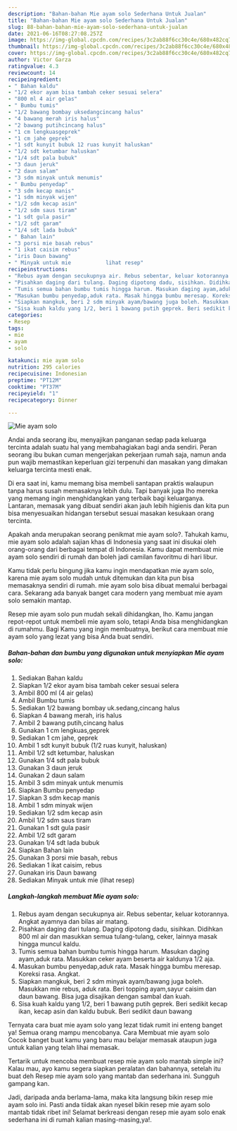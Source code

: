 ```yaml
---
description: "Bahan-bahan Mie ayam solo Sederhana Untuk Jualan"
title: "Bahan-bahan Mie ayam solo Sederhana Untuk Jualan"
slug: 88-bahan-bahan-mie-ayam-solo-sederhana-untuk-jualan
date: 2021-06-16T08:27:08.257Z
image: https://img-global.cpcdn.com/recipes/3c2ab88f6cc30c4e/680x482cq70/mie-ayam-solo-foto-resep-utama.jpg
thumbnail: https://img-global.cpcdn.com/recipes/3c2ab88f6cc30c4e/680x482cq70/mie-ayam-solo-foto-resep-utama.jpg
cover: https://img-global.cpcdn.com/recipes/3c2ab88f6cc30c4e/680x482cq70/mie-ayam-solo-foto-resep-utama.jpg
author: Victor Garza
ratingvalue: 4.3
reviewcount: 14
recipeingredient:
- " Bahan kaldu"
- "1/2 ekor ayam bisa tambah ceker sesuai selera"
- "800 ml 4 air gelas"
- " Bumbu tumis"
- "1/2 bawang bombay uksedangcincang halus"
- "4 bawang merah iris halus"
- "2 bawang putihcincang halus"
- "1 cm lengkuasgeprek"
- "1 cm jahe geprek"
- "1 sdt kunyit bubuk 12 ruas kunyit haluskan"
- "1/2 sdt ketumbar haluskan"
- "1/4 sdt pala bubuk"
- "3 daun jeruk"
- "2 daun salam"
- "3 sdm minyak untuk menumis"
- " Bumbu penyedap"
- "3 sdm kecap manis"
- "1 sdm minyak wijen"
- "1/2 sdm kecap asin"
- "1/2 sdm saus tiram"
- "1 sdt gula pasir"
- "1/2 sdt garam"
- "1/4 sdt lada bubuk"
- " Bahan lain"
- "3 porsi mie basah rebus"
- "1 ikat caisim rebus"
- "iris Daun bawang"
- " Minyak untuk mie           lihat resep"
recipeinstructions:
- "Rebus ayam dengan secukupnya air. Rebus sebentar, keluar kotorannya. Angkat ayamnya dan bilas air matang."
- "Pisahkan daging dari tulang. Daging dipotong dadu, sisihkan. Didihkan 800 ml air dan masukkan semua tulang-tulang, ceker, lainnya masak hingga muncul kaldu."
- "Tumis semua bahan bumbu tumis hingga harum. Masukan daging ayam,aduk rata. Masukkan ceker ayam beserta air kaldunya 1/2 aja."
- "Masukan bumbu penyedap,aduk rata. Masak hingga bumbu meresap. Koreksi rasa. Angkat."
- "Siapkan mangkuk, beri 2 sdm minyak ayam/bawang juga boleh. Masukkan mie rebus, aduk rata. Beri topping ayam,sayur caisim dan daun bawang. Bisa juga disajikan dengan sambal dan kuah."
- "Sisa kuah kaldu yang 1/2, beri 1 bawang putih geprek. Beri sedikit kecap ikan, kecap asin dan kaldu bubuk. Beri sedikit daun bawang"
categories:
- Resep
tags:
- mie
- ayam
- solo

katakunci: mie ayam solo 
nutrition: 295 calories
recipecuisine: Indonesian
preptime: "PT12M"
cooktime: "PT37M"
recipeyield: "1"
recipecategory: Dinner

---
```



![Mie ayam solo](https://img-global.cpcdn.com/recipes/3c2ab88f6cc30c4e/680x482cq70/mie-ayam-solo-foto-resep-utama.jpg)

Andai anda seorang ibu, menyajikan panganan sedap pada keluarga tercinta adalah suatu hal yang membahagiakan bagi anda sendiri. Peran seorang ibu bukan cuman mengerjakan pekerjaan rumah saja, namun anda pun wajib memastikan keperluan gizi terpenuhi dan masakan yang dimakan keluarga tercinta mesti enak.

Di era  saat ini, kamu memang bisa membeli santapan praktis walaupun tanpa harus susah memasaknya lebih dulu. Tapi banyak juga lho mereka yang memang ingin menghidangkan yang terbaik bagi keluarganya. Lantaran, memasak yang dibuat sendiri akan jauh lebih higienis dan kita pun bisa menyesuaikan hidangan tersebut sesuai masakan kesukaan orang tercinta. 



Apakah anda merupakan seorang penikmat mie ayam solo?. Tahukah kamu, mie ayam solo adalah sajian khas di Indonesia yang saat ini disukai oleh orang-orang dari berbagai tempat di Indonesia. Kamu dapat membuat mie ayam solo sendiri di rumah dan boleh jadi camilan favoritmu di hari libur.

Kamu tidak perlu bingung jika kamu ingin mendapatkan mie ayam solo, karena mie ayam solo mudah untuk ditemukan dan kita pun bisa memasaknya sendiri di rumah. mie ayam solo bisa dibuat memalui berbagai cara. Sekarang ada banyak banget cara modern yang membuat mie ayam solo semakin mantap.

Resep mie ayam solo pun mudah sekali dihidangkan, lho. Kamu jangan repot-repot untuk membeli mie ayam solo, tetapi Anda bisa menghidangkan di rumahmu. Bagi Kamu yang ingin membuatnya, berikut cara membuat mie ayam solo yang lezat yang bisa Anda buat sendiri.

<!--inarticleads1-->

##### Bahan-bahan dan bumbu yang digunakan untuk menyiapkan Mie ayam solo:

1. Sediakan  Bahan kaldu
1. Siapkan 1/2 ekor ayam bisa tambah ceker sesuai selera
1. Ambil 800 ml (4 air gelas)
1. Ambil  Bumbu tumis
1. Sediakan 1/2 bawang bombay uk.sedang,cincang halus
1. Siapkan 4 bawang merah, iris halus
1. Ambil 2 bawang putih,cincang halus
1. Gunakan 1 cm lengkuas,geprek
1. Sediakan 1 cm jahe, geprek
1. Ambil 1 sdt kunyit bubuk (1/2 ruas kunyit, haluskan)
1. Ambil 1/2 sdt ketumbar, haluskan
1. Gunakan 1/4 sdt pala bubuk
1. Gunakan 3 daun jeruk
1. Gunakan 2 daun salam
1. Ambil 3 sdm minyak untuk menumis
1. Siapkan  Bumbu penyedap
1. Siapkan 3 sdm kecap manis
1. Ambil 1 sdm minyak wijen
1. Sediakan 1/2 sdm kecap asin
1. Ambil 1/2 sdm saus tiram
1. Gunakan 1 sdt gula pasir
1. Ambil 1/2 sdt garam
1. Gunakan 1/4 sdt lada bubuk
1. Siapkan  Bahan lain
1. Gunakan 3 porsi mie basah, rebus
1. Sediakan 1 ikat caisim, rebus
1. Gunakan iris Daun bawang
1. Sediakan  Minyak untuk mie           (lihat resep)




<!--inarticleads2-->

##### Langkah-langkah membuat Mie ayam solo:

1. Rebus ayam dengan secukupnya air. Rebus sebentar, keluar kotorannya. Angkat ayamnya dan bilas air matang.
1. Pisahkan daging dari tulang. Daging dipotong dadu, sisihkan. Didihkan 800 ml air dan masukkan semua tulang-tulang, ceker, lainnya masak hingga muncul kaldu.
1. Tumis semua bahan bumbu tumis hingga harum. Masukan daging ayam,aduk rata. Masukkan ceker ayam beserta air kaldunya 1/2 aja.
1. Masukan bumbu penyedap,aduk rata. Masak hingga bumbu meresap. Koreksi rasa. Angkat.
1. Siapkan mangkuk, beri 2 sdm minyak ayam/bawang juga boleh. Masukkan mie rebus, aduk rata. Beri topping ayam,sayur caisim dan daun bawang. Bisa juga disajikan dengan sambal dan kuah.
1. Sisa kuah kaldu yang 1/2, beri 1 bawang putih geprek. Beri sedikit kecap ikan, kecap asin dan kaldu bubuk. Beri sedikit daun bawang




Ternyata cara buat mie ayam solo yang lezat tidak rumit ini enteng banget ya! Semua orang mampu mencobanya. Cara Membuat mie ayam solo Cocok banget buat kamu yang baru mau belajar memasak ataupun juga untuk kalian yang telah lihai memasak.

Tertarik untuk mencoba membuat resep mie ayam solo mantab simple ini? Kalau mau, ayo kamu segera siapkan peralatan dan bahannya, setelah itu buat deh Resep mie ayam solo yang mantab dan sederhana ini. Sungguh gampang kan. 

Jadi, daripada anda berlama-lama, maka kita langsung bikin resep mie ayam solo ini. Pasti anda tiidak akan nyesel bikin resep mie ayam solo mantab tidak ribet ini! Selamat berkreasi dengan resep mie ayam solo enak sederhana ini di rumah kalian masing-masing,ya!.

